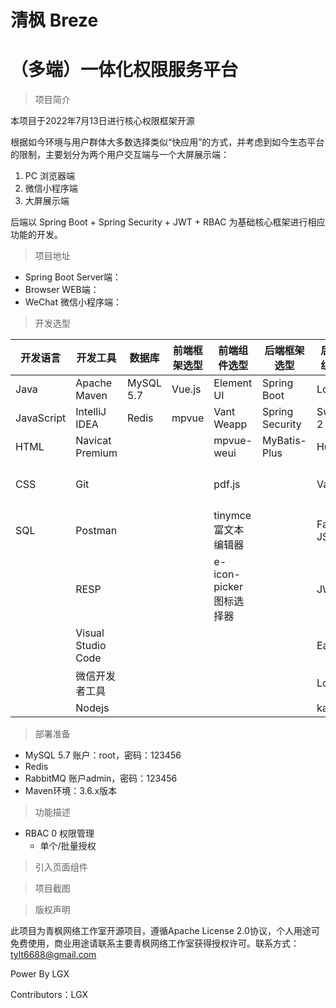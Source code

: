 # 清枫 Breze
# （多端）一体化权限服务平台

> 项目简介

本项目于2022年7月13日进行核心权限框架开源

根据如今环境与用户群体大多数选择类似“快应用”的方式，并考虑到如今生态平台的限制，主要划分为两个用户交互端与一个大屏展示端：

1. PC 浏览器端
2. 微信小程序端
3. 大屏展示端

后端以 Spring Boot + Spring Security + JWT + RBAC 为基础核心框架进行相应功能的开发。

> 项目地址
* Spring Boot Server端：
* Browser WEB端： 
* WeChat 微信小程序端：
> 开发选型

| 开发语言   | 开发工具           | 数据库    | 前端框架选型 | 前端组件选型            | 后端框架选型    | 后端工具组件选型 | 中间件      |
| ---------- | ------------------ | --------- | ------------ | ----------------------- | --------------- | ---------------- | ----------- |
| Java       | Apache Maven       | MySQL 5.7 | Vue.js       | Element UI              | Spring Boot     | Lombok           | Rabbit MQ   |
| JavaScript | IntelliJ IDEA      | Redis     | mpvue        | Vant Weapp              | Spring Security | Swagger 2        | Druid       |
| HTML       | Navicat Premium    |           |              | mpvue-weui              | MyBatis-Plus    | Hutool           | Jedis       |
| CSS        | Git                |           |              | pdf.js                  |                 | Validation       | OSS对象存储 |
| SQL        | Postman            |           |              | tinymce富文本编辑器     |                 | Fast JSON        |             |
|            | RESP               |           |              | e-icon-picker图标选择器 |                 | JWT              |             |
|            | Visual Studio Code |           |              |                         |                 | EasyExcel        |             |
|            | 微信开发者工具     |           |              |                         |                 | Log4J2           |             |
|            | Nodejs             |           |              |                         |                 | kaptcha          |             |

> 部署准备
* MySQL 5.7 账户：root，密码：123456
* Redis
* RabbitMQ 账户admin，密码：123456
* Maven环境：3.6.x版本

> 功能描述

* RBAC 0 权限管理
  * 单个/批量授权


> 引入页面组件

> 项目截图



> 版权声明

此项目为青枫网络工作室开源项目，遵循Apache License 2.0协议，个人用途可免费使用，商业用途请联系主要青枫网络工作室获得授权许可。联系方式：tylt6688@gmail.com

Power By LGX

Contributors：LGX